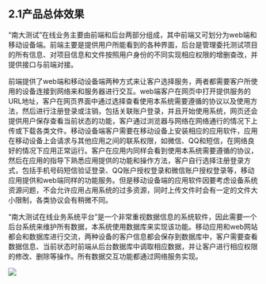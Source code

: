 ## 2.1产品总体效果 ##
“南大测试”在线业务主要由前端和后台两部分组成，其中前端又可划分为web端和移动设备端。前端主要是提供用户所能看到的各种界面，后台是管理委托测试项目的所有信息、对项目信息和文件按照用户身份的不同实现相应权限的增删查改，并提供接口与前端对接。

前端提供了web端和移动设备端两种方式来让客户选择服务，两者都需要客户所使用的设备连接到网络来和服务器进行交互。web端客户在网页中打开提供服务的URL地址，客户在网页界面中通过选择查看使用本系统需要遵循的协议以及使用方法，然后进行注册登录或注销，包括关联账户登录，并且开始使用系统，网页还会提供用户保存查看当前状态的功能，客户通过浏览器与网络在网络通行的情况下上传或下载各类文件。移动设备端客户需要在移动设备上安装相应的应用软件，应用在移动设备上会请求与其他应用之间的联系权限，如微信、QQ和短信，在网络良好的情况下应用正常运行。客户在应用内同样会看到使用本系统需要遵循的协议，然后在应用的指导下熟悉应用提供的功能和操作方法，客户自行选择注册登录方式，包括手机号码短信验证登录、QQ账户授权登录和微信账户授权登录等，移动应用提供和web端同样的功能服务。但是移动设备端的应用软件因要考虑设备系统资源问题，不会允许应用占用系统的过多资源，同时上传文件时会有一定的文件大小限制，各类协议会有稍微不同。

“南大测试在线业务系统平台”是一个非常重视数据信息的系统软件，因此需要一个后台系统来维护所有数据，本系统使用数据库来实现该功能。移动应用和web网站都会和数据库进行交流，两种设备的客户信息都会保存到数据库中，客户需要查看数据信息、当前状态时前端从后台数据库中调取相应数据，并让客户进行相应权限的修改、删除等操作。所有数据交互功能都通过网络服务实现。

![](https://github.com/sqwnju/private/blob/master/%E4%BA%A7%E5%93%81%E6%80%BB%E4%BD%93%E6%95%88%E6%9E%9C.jpg)